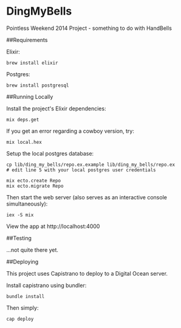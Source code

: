# DingMyBells

Pointless Weekend 2014 Project - something to do with HandBells

##Requirements

Elixir:
```
brew install elixir
```

Postgres:
```
brew install postgresql
```

##Running Locally

Install the project's Elixir dependencies:
```
mix deps.get
```

If you get an error regarding a cowboy version, try:
```
mix local.hex
```

Setup the local postgres database:
```
cp lib/ding_my_bells/repo.ex.example lib/ding_my_bells/repo.ex
# edit line 5 with your local postgres user credentials

mix ecto.create Repo
mix ecto.migrate Repo
```

Then start the web server (also serves as an interactive console simultaneously):
```
iex -S mix
```

View the app at http://localhost:4000

##Testing

...not quite there yet.

##Deploying

This project uses Capistrano to deploy to a Digital Ocean server.

Install capistrano using bundler:
```
bundle install
```

Then simply:
```
cap deploy
```
